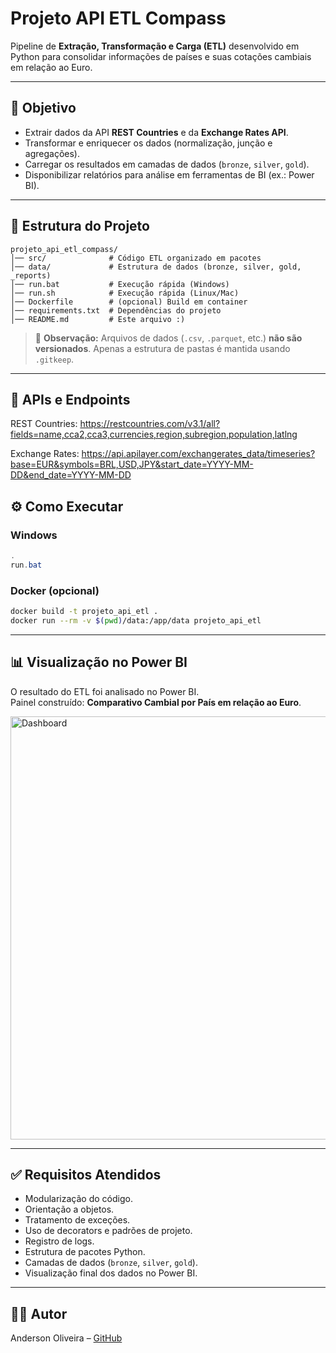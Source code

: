 # Projeto API ETL Compass

Pipeline de **Extração, Transformação e Carga (ETL)** desenvolvido em Python para consolidar informações de países e suas cotações cambiais em relação ao Euro.  

---

## 🚀 Objetivo
- Extrair dados da API **REST Countries** e da **Exchange Rates API**.  
- Transformar e enriquecer os dados (normalização, junção e agregações).  
- Carregar os resultados em camadas de dados (`bronze`, `silver`, `gold`).  
- Disponibilizar relatórios para análise em ferramentas de BI (ex.: Power BI).

---

## 📂 Estrutura do Projeto

```
projeto_api_etl_compass/
│── src/              # Código ETL organizado em pacotes
│── data/             # Estrutura de dados (bronze, silver, gold, _reports)
│── run.bat           # Execução rápida (Windows)
│── run.sh            # Execução rápida (Linux/Mac)
│── Dockerfile        # (opcional) Build em container
│── requirements.txt  # Dependências do projeto
│── README.md         # Este arquivo :)
```

> 🔹 **Observação:** Arquivos de dados (`.csv`, `.parquet`, etc.) **não são versionados**. Apenas a estrutura de pastas é mantida usando  `.gitkeep`.

---

## 🔗 APIs e Endpoints
REST Countries:
https://restcountries.com/v3.1/all?fields=name,cca2,cca3,currencies,region,subregion,population,latlng

Exchange Rates:
https://api.apilayer.com/exchangerates_data/timeseries?base=EUR&symbols=BRL,USD,JPY&start_date=YYYY-MM-DD&end_date=YYYY-MM-DD


## ⚙️ Como Executar

### Windows
```powershell
.
run.bat
```

### Docker (opcional)
```bash
docker build -t projeto_api_etl .
docker run --rm -v $(pwd)/data:/app/data projeto_api_etl
```

---

## 📊 Visualização no Power BI

O resultado do ETL foi analisado no Power BI.  
Painel construído: **Comparativo Cambial por País em relação ao Euro**.

<img width="1204" height="677" alt="Dashboard" src="https://github.com/user-attachments/assets/9fc3ae51-0521-4a7c-9f16-8288df178a50" />

---

## ✅ Requisitos Atendidos
- Modularização do código.
- Orientação a objetos.
- Tratamento de exceções.
- Uso de decorators e padrões de projeto.
- Registro de logs.
- Estrutura de pacotes Python.
- Camadas de dados (`bronze`, `silver`, `gold`).
- Visualização final dos dados no Power BI.

---

## 👨‍💻 Autor
Anderson Oliveira – [GitHub](https://github.com/dioliveiras)
